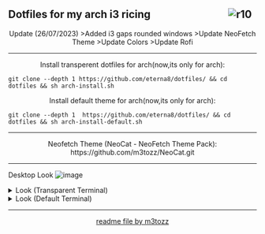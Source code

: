 <img src="https://hits.sh/github.com/eterna8/dotfiles.git.svg?label=views&color=fe7d37" alt="r10" hspace="10"
 align="right" /> Dotfiles for my arch i3 ricing
--
<p align="center">Update (26/07/2023)
>Added i3 gaps rounded windows
>Update NeoFetch Theme
>Update Colors
>Update Rofi

--------------------------------------------------------------------------

<p align="center">Install transperent dotfiles for arch(now,its only for arch):</p>

```
git clone --depth 1 https://github.com/eterna8/dotfiles/ && cd dotfiles && sh arch-install.sh
```

<p align="center">Install default theme for arch(now,its only for arch):</p>

```
git clone --depth 1  https://github.com/eterna8/dotfiles/ && cd dotfiles && sh arch-install-default.sh
```

--------------------------------------------------------------------------
<p align="center">Neofetch Theme (NeoCat - NeoFetch Theme Pack): https://github.com/m3tozz/NeoCat.git</p>

--------------------------------------------------------------------------
Desktop Look
![image](https://github.com/eterna8/dotfiles/assets/79897762/a067fe54-a0d0-4878-9c63-3dab4c37d492)

<details>
<summary> Look (Transparent Terminal) </summary>

![image](https://github.com/eterna8/dotfiles/assets/79897762/530e7915-15a4-487f-b222-021eb7f90de1)
</details>

<details>
<summary> Look (Default Terminal) </summary> 

![image](https://github.com/eterna8/dotfiles/assets/79897762/310d0dc3-a194-463d-baca-4c89fa83ef41)
</details>

--------------------------------------------------------------------------
<p align="center"><a href="https://github.com/m3tozz">readme file by m3tozz</a>
